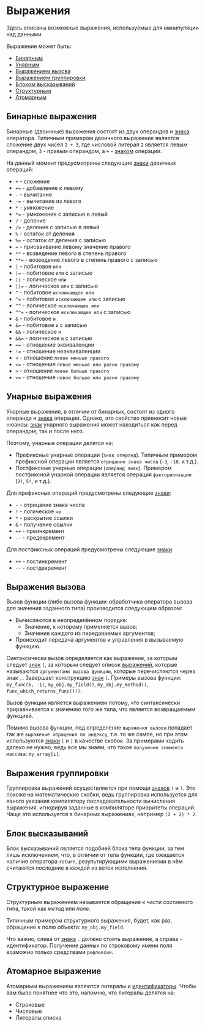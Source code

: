 [знак]: tokens.md#Знак
[идентификатор]: tokens.md#Идентификатор
[выражение]: #Выражения

# Выражения
Здесь описаны возможные выражения, используемые для манипуляции над данными.

Выражение может быть:
* [Бинарным](#Бинарные-выражения)
* [Унарным](#Унарные-выражения)
* [Выражением вызова](#Выражения-вызова)
* [Выражением группировки](#Выражения-группировки)
* [Блоком высказываний](#Блок-высказываний)
* [Структурным](#Структурное-выражение)
* [Атомарным](#Атомарное-выражение)

## Бинарные выражения
Бинарные (двоичные) выражения состоят из двух операндов и [знака][знак] оператора. Типичным примером двоичного выражение является сложение двух чисел `2 + 3`, где числовой литерал `2` является левым операндом, `3` - правым операндом, а `+` - [знаком][знак] операции.

На данный момент предусмотрены следующие [знаки][знак] двоичных операций:
* `+` - сложение
* `+=` - добавление к левому
* `-` - вычитание
* `-=` - вычитание из левого
* `*` - умножение
* `*=` - умножение с записью в левый
* `/` - деление
* `/=` - деление с записью в левый
* `%` - остаток от деления
* `%=` - остаток от деления с записью
* `=` - присваивание левому значение правого
* `**` - возведение левого в степень правого
* `**=` - возведение левого в степень правого с записью
* `|` - побитовое `или`
* `|=` - побитовое `или` с записью
* `||` - логическое `или`
* `||=` - логическое `или` с записью
* `^` - побитовое `исключающее или`
* `^=` - побитовое `исключающее или` с записью
* `^^` - логическое `исключающее или`
* `^^=` - логическое `исключающее или` с записью
* `&` - побитовое `и`
* `&=` - побитовое `и` с записью
* `&&` - логическое `и`
* `&&=` - логическое `и` с записью
* `==` - отношение эквиваленции
* `!=` - отношение неэквиваленции
* `<` - отношение `левое меньше правого`
* `<=` - отношение `левое меньше или равно правому`
* `>` - отношение `левое больше правого`
* `>=` - отношение `левое больше или равно правому`

## Унарные выражения
Унарные выражения, в отличии от бинарных, состоят из одного операнда и [знака][знак] операции. Однако, это свойство привносит новые нюансы: [знак][знак] унарного выражения может находиться как перед операндом, так и после него.

Поэтому, унарные операции делятся на:
* Префиксные унарные операции (`знак операнд`).
Типичным примером префиксной операции является `отрицание знака числа` (`-3`, `-10`, и т.д.).
* Постфиксные унарные операции (`операнд знак`).
Примером постфиксной унарной операции является операция `факторилизации` (`2!`, `5!`, и т.д.).

Для префиксных операций предусмотрены следующие [знаки][знак]:
* `-` - отрицание знака числа
* `!` - логическое `не`
* `*` - раскрытие ссылки
* `&` - получение ссылки
* `++` - преинкремент
* `--` - предекремент

Для постфиксных операций предусмотрены следующие [знаки][знак]:
* `++` - постинкремент
* `--` - постдекремент

## Выражения вызова
Вызов функции (либо вызова функции-обработчика оператора вызова для значения заданного типа) производится следующим образом:
* Вычисляются в неопределённом порядке:
    * Значение, к которому применяется вызов;
    * Значение каждого из передаваемых аргументов;
* Происходит передача аргументов и управления в вызываемую функцию.

Синтаксически вызов определяется как выражение, за которым следует [знак][знак] `(`, за которым следует список [выражений][выражение], которые называются `аргументами вызова функции`, которые перечисляются через знак `,`. Завершает конструкцию [знак][знак] `)`.
Примеры вызова функции: `my_func(5, -1)`, `my_obj.my_field()`, `my_obj.my_method()`, `func_which_returns_func()()`.

Вызов функции является выражением потому, что синтаксически приравнивается к значению того же типа, что является возвращаемым функцией.

Помимо вызова функции, под определение `выражения вызова` попадает так же `выражение обращения по индексу`, т.е. то же самое, но при этом используются [знаки][знак] `[` и `]` в качестве скобок. За примерами ходить далеко не нужно, ведь все мы знаем, что такое `получение элемента массива`: `my_array[i]`.

## Выражения группировки
Группировка выражений осуществляется при помощи [знаков][знак] `(` и `)`. Это похоже на математические скобки, ведь группировка используется для явного указания компилятору последовательности вычисления выражения, игнорируя заданные в компиляторе приоритеты операций. Чаще это используется в бинарных выражениях, например `(2 + 2) * 2`.

## Блок высказываний
Блок высказываний является подобией блока тела функции, за тем лишь исключением, что, в отличии от тела функции, где ожидается наличие оператора `return`, результирующими выражениями в нём считаются последние в каждой из веток исполнения.

## Структурное выражение
Структурным выражением называется обращение к части составного типа, такой как *метод* или *поле*.

Типичным примером структурного выражения, будет, как раз, обращение к полю объекта: `my_obj.my_field`.

Что важно, слева от [знака][знак] `.` должно стоять выражение, а справа - идентификатор. Получение данных по строковому имени поля возможно только средствами `рефлексии`.

## Атомарное выражение
Атомарным выражением являются литералы и [идентификаторы][идентификатор]. Чтобы вам было понятнее что это, напомню, что литералы делятся на:
* Строковые
* Числовые
* Литералы списка
